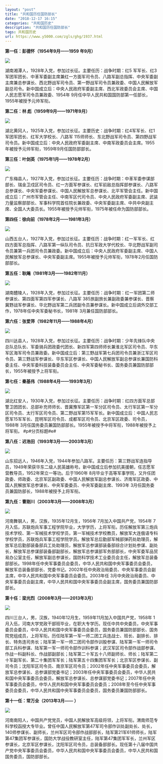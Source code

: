 ```yaml
---
layout: "post"
title: "共和国历任国防部长"
date: "2018-12-17 16:15"
categories: "共和国历史"
description: "共和国历任国防部长"
tags: 共和国历史
url: https://www.y5000.com/zgls/ghg/1937.html
---
```






**第一任：彭德怀（1954年9月——1959 年9月）**  

**![](https://img.y5000.com/uploads/allimg/140318/2-14031R2004Y53.jpg)**

湖南湘潭人，1928年入党，参加过长征。主要任历：战争时期：红5
军军长、红3军团军团长、中革军委副主席兼红一方面军司令员、八路军副总指挥、中央军委副主席兼总参谋长、西北野战军司令员、第一野战军司令员兼政委、中国人民解放军副总司令。新中国成立后：中央人民政府军委副主席、西北军政委员会主席、中国人民志愿军司令员兼政委、1954年
9月任中华人民共和国国防部第一任部长，1955年被授予元帅军衔。  
  
**第二任：林 彪（1959年9月——1971年9月）**  

**![](https://img.y5000.com/uploads/allimg/140318/2-14031R20351101.jpg)**

湖北黄冈人，1925年入党，参加过长征。主要历史：战争时期：红4军军长、红1军团军团长、红军大学校长、八路军
115师师长、东北野战军司令员、第四野战军司令员。新中国成立后：中央人民政府军委副主席、中南军政委员会主席。1955年被授予元帅军衔，1959年9月任国防部部长。

**第三任：叶剑英（1975年1月——1978年2月）**  

**![](https://img.y5000.com/uploads/allimg/140318/2-14031R20535c8.jpg)**

广东梅县人，1927年入党，参加过长征。主要任历：战争时期：中革军委参谋部部长、瑞金卫戍区司令员、红一方面军参谋长、红军前敌总指挥部参谋长、八路军总参谋长、中央军委参谋长、中国人民解放军总参谋长、北平军管会主任。新中国成立后：广州市军管会主任、中南军区代司令员、中央人民政府军委副主席、武装力量监察部部长、军事科学院首任院长兼政委、中央军委副主席、中共中央副主席、全国人大委员长。1955年被授予元帅军衔，1975年被任命为国防部部长。  
  
**第四任：徐向前（1978年2月——1981年3月）**  

![](https://img.y5000.com/uploads/allimg/140318/2-14031R20643a8.jpg)

山西五台人，1927年入党，参加过长征。主要任历：战争时期：红一军军长、红四方面军总指挥、八路军第一纵队司令员、抗日军政大学代校长、华北野战军副司令员兼第一兵团司令员兼政委。新中国成立后：中央人民政府军委副主席、中国人民解放军总参谋长、中央军委副主席。1955年被授予元帅军衔，1978年2月任国防部部长。  
  
**第五任：耿飚（1981年3月——1982年11月）**  

**![](https://img.y5000.com/uploads/allimg/140318/2-14031R20P05O.jpg)**

湖南醴陵人，1928年入党，参加过长征。主要任历：战争时期：红一军团第二师参谋长、第四面军第四军参谋长、八路军
385旅副旅长兼副政委兼参谋长、晋察冀野战军参谋长、华北野战军第二兵团副令员兼参谋长。新中国成立后调外交部工作，1978年任中央军委秘书长，1981年
3月兼任国防部部长。

**第六任：张爱萍（1982年11月——1988年4月）**  

![](https://img.y5000.com/uploads/allimg/140318/2-14031R20910916.jpg)

四川达县人，1928年入党，参加过长征。主要任历：战争时期：少年先锋队中央总队总队长、军委骑兵团政委代团长、新四军第四师师长兼淮北军区司令员、华东军区海军司令员兼政委。新中国成立后：第三野战军第七兵团司令员兼浙江军区司令员、第三野战军参谋长、华东军区参谋长、中国人民解放军副总参谋长兼国防科委主任、中央军委科技装备委员会主任、中央军委秘书长、国务委员兼国防部部长，1955年被授予上将军衔。

**第七任：秦基伟（1988年4月——1993年3月）**  

![](https://img.y5000.com/uploads/allimg/140318/2-14031R20953452.jpg)

湖北红安人，1930年入党，参加过长征。主要任历：战争时期：红四方面军总部警卫团团长、总部补充师师长、晋冀豫军区第一军分区司令员、太行军区第一军分区司令员、太行军区司令员、第二野战军第15军军长。新中国成立后：中国人民志愿军15军军长、昆明军区司令员、成都军区司令员、北京军区政委、司令员，1988年
3月任国务委员兼国防部部长。1955年被授予中将军衔，1988年被授予上将军衔。 #p#分页标题#e#

**第八任：迟浩田（1993年3月——2003年3月）**  

![](https://img.y5000.com/uploads/allimg/140318/2-14031R21039224.jpg)

山东招远人，1946年入党，1944年参加八路军。主要任历：第三野战军连指导员，1949年荣获华东二级人民英雄称号。新中国成立后参加抗美援朝，任志愿军营教导员，1952年荣立一等功。后于1960年
8月毕业于高等军事学院，又升任团政委、师政委、北京军区副政委、中国人民解放军副总参谋长、济南军区政委、中国人民解放军总参谋长、中央军委委员、中央军委副主席、1993年
3月任国务委员兼国防部长，1988年被授予上将军衔。

**第九任：曹刚川（2003年3月——2008年3月）**  

![](https://img.y5000.com/uploads/allimg/140318/2-14031R2112G25.jpg)

河南舞钢人，男，汉族，1935年12月生，1956年 7月加入中国共产党，1954年
7月入伍，苏联炮兵军事工程学院毕业，大学学历，上将军衔。历任解放军第三炮兵技术学校、第一军械技术学校学员，第一军械技术学校教员，解放军大连俄语专科学校学员，苏联炮兵军事工程学院学员。解放军总后勤部军械部弹药处助理员，解放军总后勤部装备部兵工处助理员，解放军总参谋部装备部综合计划处参谋、副处长，解放军总参谋部装备部副部长，解放军总参谋部军务部部长，中央军委军品贸易办公室主任，解放军副总参谋长，国防科学技术工业委员会主任，解放军总装备部部长。1998年任中央军事委员会委员，中华人民共和国中央军事委员会委员，解放军总装备部部长、党委书记。2002年任中央政治局委员、中央军事委员会副主席，中华人民共和国中央军事委员会委员。2003年任
3月中央政治局委员、中央军事委员会副主席，中华人民共和国中央军事委员会副主席，国务委员兼国防部部长。  
  
**第十任：梁光烈（2008年3月——2013年3月）**  

![](https://img.y5000.com/uploads/allimg/140318/2-14031R21211404.jpg)

四川三台人，男，汉族，1940年12月生，1959年11月加入中国共产党，1958年
1月入伍，河南大学党政干部班毕业，在职大专学历。现任中共中央委员，中央军事委员会委员，中华人民共和国中央军事委员会委员，国务委员兼国防部部长、国务院党组成员，上将军衔。历任陆军第一军一师二团工兵连战士、班长、副排长、排长、特务连司务长；陆军第一军一师二团司令部作训股参谋、陆军第一军一师司令部工兵科参谋、陆军第一军一师司令部作训科参谋；武汉军区司令部作战部参谋、作战一科副科长、作战部副部长；陆军第二十军五十八师副师长、师长；陆军第二十军副军长、第二十集团军军长；陆军第五十四集团军军长；北京军区参谋长、副司令员；沈阳军区司令员、南京军区司令员；2002年任中央军事委员会委员，解放军总参谋长、总参谋部党委书记；2003年任中央军事委员会委员，中华人民共和国中央军事委员会委员，解放军总参谋长、总参谋部党委书记；2007年任中央军事委员会委员，中华人民共和国中央军事委员会委员；2008年至今任中央军事委员会委员，中华人民共和国中央军事委员会委员，国务委员兼国防部部长。

**第十一任：常万全（2013年3月—— ）**  

**![](https://img.y5000.com/uploads/allimg/140318/2-14031R21302223.jpg)**

河南南阳人，中国共产党党员，中国人民解放军高级将领，上将军衔。渭南师范专科学校函授大专毕业。曾任中国人民解放军第47军司令部作训处副处长、处长，140师参谋长、副师长，兰州军区司令部作战部部长，陆军第21军61师师长，陆军第47集团军参谋长，国防大学战役教研室主任，陆军第47集团军军长，兰州军区参谋长，北京军区参谋长，沈阳军区司令员，总装备部部长。现任第十八届中国共产党中央军事委员会委员，中华人民共和国中央军事委员会委员，中华人民共和国国务委员，国防部部长。
